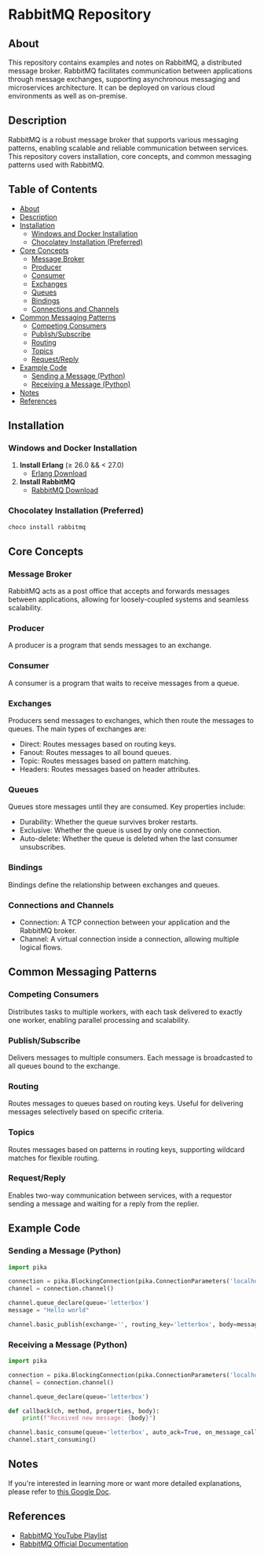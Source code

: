 # RabbitMQ Repository

## About

This repository contains examples and notes on RabbitMQ, a distributed message broker. RabbitMQ facilitates communication between applications through message exchanges, supporting asynchronous messaging and microservices architecture. It can be deployed on various cloud environments as well as on-premise.

## Description

RabbitMQ is a robust message broker that supports various messaging patterns, enabling scalable and reliable communication between services. This repository covers installation, core concepts, and common messaging patterns used with RabbitMQ.

## Table of Contents

- [About](#about)
- [Description](#description)
- [Installation](#installation)
  - [Windows and Docker Installation](#windows-and-docker-installation)
  - [Chocolatey Installation (Preferred)](#chocolatey-installation-preferred)
- [Core Concepts](#core-concepts)
  - [Message Broker](#message-broker)
  - [Producer](#producer)
  - [Consumer](#consumer)
  - [Exchanges](#exchanges)
  - [Queues](#queues)
  - [Bindings](#bindings)
  - [Connections and Channels](#connections-and-channels)
- [Common Messaging Patterns](#common-messaging-patterns)
  - [Competing Consumers](#competing-consumers)
  - [Publish/Subscribe](#publishsubscribe)
  - [Routing](#routing)
  - [Topics](#topics)
  - [Request/Reply](#requestreply)
- [Example Code](#example-code)
  - [Sending a Message (Python)](#sending-a-message-python)
  - [Receiving a Message (Python)](#receiving-a-message-python)
- [Notes](#notes)
- [References](#references)

## Installation

### Windows and Docker Installation

1. **Install Erlang** (≥ 26.0 && < 27.0)
   - [Erlang Download](https://erlang.org/download/otp_versions_tree.html)
2. **Install RabbitMQ**
   - [RabbitMQ Download](https://github.com/rabbitmq/rabbitmq-server/releases/download/v3.13.3/rabbitmq-server-3.13.3.exe)

### Chocolatey Installation (Preferred)

```sh
choco install rabbitmq
```

## Core Concepts

### Message Broker
RabbitMQ acts as a post office that accepts and forwards messages between applications, allowing for loosely-coupled systems and seamless scalability.

### Producer
A producer is a program that sends messages to an exchange.

### Consumer
A consumer is a program that waits to receive messages from a queue.

### Exchanges
Producers send messages to exchanges, which then route the messages to queues. The main types of exchanges are:
- Direct: Routes messages based on routing keys.
- Fanout: Routes messages to all bound queues.
- Topic: Routes messages based on pattern matching.
- Headers: Routes messages based on header attributes.

### Queues
Queues store messages until they are consumed. Key properties include:
- Durability: Whether the queue survives broker restarts.
- Exclusive: Whether the queue is used by only one connection.
- Auto-delete: Whether the queue is deleted when the last consumer unsubscribes.

### Bindings
Bindings define the relationship between exchanges and queues.

### Connections and Channels
- Connection: A TCP connection between your application and the RabbitMQ broker.
- Channel: A virtual connection inside a connection, allowing multiple logical flows.

## Common Messaging Patterns

### Competing Consumers
Distributes tasks to multiple workers, with each task delivered to exactly one worker, enabling parallel processing and scalability.

### Publish/Subscribe
Delivers messages to multiple consumers. Each message is broadcasted to all queues bound to the exchange.

### Routing
Routes messages to queues based on routing keys. Useful for delivering messages selectively based on specific criteria.

### Topics
Routes messages based on patterns in routing keys, supporting wildcard matches for flexible routing.

### Request/Reply
Enables two-way communication between services, with a requestor sending a message and waiting for a reply from the replier.

## Example Code

### Sending a Message (Python)
```python
import pika

connection = pika.BlockingConnection(pika.ConnectionParameters('localhost'))
channel = connection.channel()

channel.queue_declare(queue='letterbox')
message = "Hello world"

channel.basic_publish(exchange='', routing_key='letterbox', body=message)
```

### Receiving a Message (Python)
```python
import pika

connection = pika.BlockingConnection(pika.ConnectionParameters('localhost'))
channel = connection.channel()

channel.queue_declare(queue='letterbox')

def callback(ch, method, properties, body):
    print(f"Received new message: {body}")

channel.basic_consume(queue='letterbox', auto_ack=True, on_message_callback=callback)
channel.start_consuming()
```

## Notes
If you're interested in learning more or want more detailed explanations, please refer to [this Google Doc](https://docs.google.com/document/d/1nyqWjwtteHgaWfPvPUkoTdk0CyLFYVVjTEfRCv_BpLM/edit?usp=sharing).

## References

- [RabbitMQ YouTube Playlist](https://www.youtube.com/playlist?list=PLalrWAGybpB-UHbRDhFsBgXJM1g6T4IvO)
- [RabbitMQ Official Documentation](https://www.rabbitmq.com/docs)


